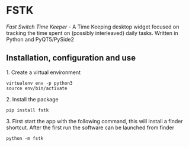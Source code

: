 # FSTK

*Fast Switch Time Keeper* - A Time Keeping desktop widget focused on tracking the time spent on (possibly interleaved) daily tasks.
Written in Python and PyQT5/PySide2

## Installation, configuration and use

1\. Create a virtual environment

~~~
virtualenv env -p python3
source env/bin/activate
~~~

2\. Install the package

~~~
pip install fstk
~~~

3\. First start the app with the following command, this will install a finder shortcut.
After the first run the software can be launched from finder

~~~
python -m fstk
~~~
